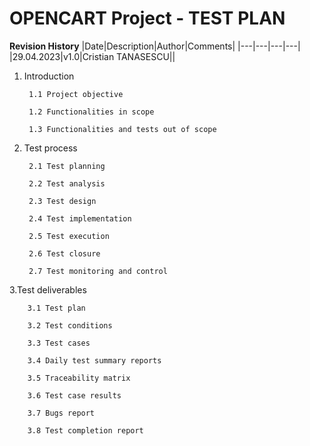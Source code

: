 # OPENCART Project - TEST PLAN


**Revision History**
|Date|Description|Author|Comments|
|---|---|---|---|
|29.04.2023|v1.0|Cristian TANASESCU||

1. Introduction
         
        1.1	Project objective

        1.2	Functionalities in scope

        1.3	Functionalities and tests out of scope
2. Test process

        2.1	Test planning

        2.2	Test analysis

        2.3	Test design

        2.4	Test implementation

        2.5	Test execution

        2.6	Test closure

        2.7	Test monitoring and control
3.Test deliverables

        3.1	Test plan

        3.2	Test conditions

        3.3	Test cases

        3.4	Daily test summary reports

        3.5	Traceability matrix

        3.6	Test case results

        3.7	Bugs report

        3.8	Test completion report
